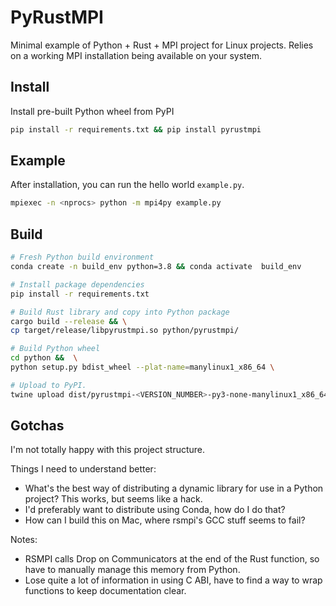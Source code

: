 # PyRustMPI

Minimal example of Python + Rust + MPI project for Linux projects. Relies on a working MPI installation being available on your system.

## Install

Install pre-built Python wheel from PyPI

```bash
pip install -r requirements.txt && pip install pyrustmpi
```

## Example

After installation, you can run the hello world `example.py`.

```bash
mpiexec -n <nprocs> python -m mpi4py example.py 
```

## Build

```bash
# Fresh Python build environment
conda create -n build_env python=3.8 && conda activate  build_env

# Install package dependencies
pip install -r requirements.txt

# Build Rust library and copy into Python package
cargo build --release && \
cp target/release/libpyrustmpi.so python/pyrustmpi/

# Build Python wheel
cd python &&  \
python setup.py bdist_wheel --plat-name=manylinux1_x86_64 \

# Upload to PyPI.
twine upload dist/pyrustmpi-<VERSION_NUMBER>-py3-none-manylinux1_x86_64.whl 
```

## Gotchas

I'm not totally happy with this project structure.

Things I need to understand better:

- What's the best way of distributing a dynamic library for use in a Python project? This works, but seems like a hack.
- I'd preferably want to distribute using Conda, how do I do that?
- How can I build this on Mac, where rsmpi's GCC stuff seems to fail?

Notes:

- RSMPI calls Drop on Communicators at the end of the Rust function, so have to manually manage this memory from Python.
- Lose quite a lot of information in using C ABI, have to find a way to wrap functions to keep documentation clear.